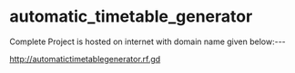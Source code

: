 # automatic_timetable_generator

Complete Project is hosted on internet with domain name given below:---

http://automatictimetablegenerator.rf.gd
